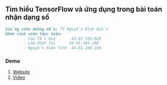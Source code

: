 ## Tìm hiểu TensorFlow và ứng dụng trong bài toán nhận dạng số

```markdown
Giảng viên hướng dẫn: TS Nguyễn Đình Hiển
Nhóm sinh viên thực hiện:
        - Cao Tấn Huy       43.01.103.020
        - Lâm Phát Tài      44.01.104.188
        - Nguyễn Xuân Tính  44.01.104.196

```

### Demo

1. [Website](https://xngtinh.github.io/)
2. [Video](https://www.youtube.com/watch?v=WjajukC9fqc)
